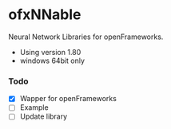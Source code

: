 # ofxNNable
Neural Network Libraries for openFrameworks.

* Using version 1.80
* windows 64bit only

### Todo

* [x] Wapper for openFrameworks
* [ ] Example
* [ ] Update library
